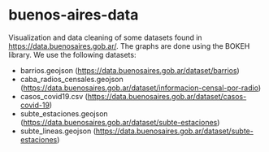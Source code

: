 # buenos-aires-data
Visualization and data cleaning of some datasets found in https://data.buenosaires.gob.ar/.
The graphs are done using the BOKEH library.
We use the following datasets:
* barrios.geojson (https://data.buenosaires.gob.ar/dataset/barrios)
* caba_radios_censales.geojson (https://data.buenosaires.gob.ar/dataset/informacion-censal-por-radio)
* casos_covid19.csv (https://data.buenosaires.gob.ar/dataset/casos-covid-19)
* subte_estaciones.geojson (https://data.buenosaires.gob.ar/dataset/subte-estaciones)
* subte_lineas.geojson (https://data.buenosaires.gob.ar/dataset/subte-estaciones)